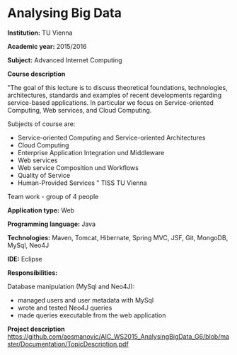 # Analysing Big Data

**Institution:** TU Vienna

**Academic year:** 2015/2016

**Subject:** Advanced Internet Computing

**Course description**

"The goal of this lecture is to discuss theoretical foundations, technologies, architectures, standards and examples of recent developments regarding service-based applications. In particular we focus on Service-oriented Computing, Web services, and Cloud Computing. 

Subjects of course are:

* Service-oriented Computing and Service-oriented Architectures
* Cloud Computing
* Enterprise Application Integration und Middleware
* Web services
* Web service Composition und Workflows
* Quality of Service
* Human-Provided Services " TISS TU Vienna

Team work - group of 4 people

**Application type:** Web

**Programming language:** Java

**Technologies:** Maven, Tomcat, Hibernate, Spring MVC, JSF, Git, MongoDB, MySql, Neo4J

**IDE:** Eclipse

**Responsibilities:** 

Database manipulation (MySql and Neo4J):

* managed users and user metadata with MySql
* wrote and tested Neo4J queries
* made queries executable from the web application

**Project description** https://github.com/aosmanovic/AIC_WS2015_AnalysingBigData_G6/blob/master/Documentation/TopicDescription.pdf




